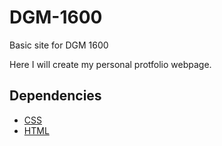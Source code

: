 # DGM-1600
Basic site for DGM 1600

Here I will create my personal protfolio webpage. 



## Dependencies


- [CSS](https://developer.mozilla.org/en-US/docs/Web/CSS)
- [HTML](https://developer.mozilla.org/en-US/docs/Web/HTML)

